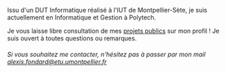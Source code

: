 Issu d'un DUT Informatique réalisé à l'IUT de Montpellier-Sète, je suis actuellement en Informatique et Gestion à Polytech.

Je vous laisse libre consultation de mes [projets publics](https://pages.github.com/alexis-fondard) sur mon profil ! Je suis ouvert à toutes questions ou remarques.

###### Si vous souhaitez me contacter, n'hésitez pas à passer par mon mail alexis.fondard@etu.umontpellier.fr

